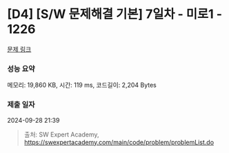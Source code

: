# [D4] [S/W 문제해결 기본] 7일차 - 미로1 - 1226 

[문제 링크](https://swexpertacademy.com/main/code/problem/problemDetail.do?contestProbId=AV14vXUqAGMCFAYD) 

### 성능 요약

메모리: 19,860 KB, 시간: 119 ms, 코드길이: 2,204 Bytes

### 제출 일자

2024-09-28 21:39



> 출처: SW Expert Academy, https://swexpertacademy.com/main/code/problem/problemList.do